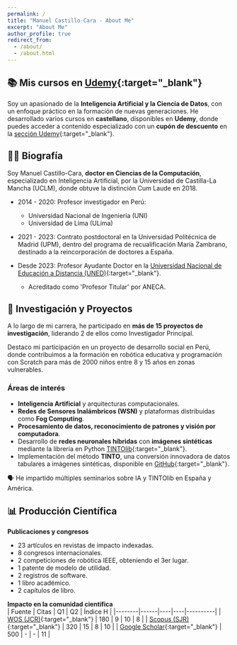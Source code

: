 ```yaml
---
permalink: /
title: "Manuel Castillo-Cara - About Me"
excerpt: "About Me"
author_profile: true
redirect_from: 
  - /about/
  - /about.html
---
```


## 📚 **Mis cursos en [Udemy](https://www.manuelcastillo.eu/udemy/){:target="_blank"}**  

Soy un apasionado de la **Inteligencia Artificial y la Ciencia de Datos**, con un enfoque práctico en la formación de nuevas generaciones. He desarrollado varios cursos en **castellano**, disponibles en **Udemy**, donde puedes acceder a contenido especializado con un **cupón de descuento** en la [sección Udemy](https://www.manuelcastillo.eu/udemy/){:target="_blank"}.  


## 👨‍🎓 **Biografía**  

Soy Manuel Castillo-Cara, **doctor en Ciencias de la Computación**, especializado en Inteligencia Artificial, por la Universidad de Castilla-La Mancha (UCLM), donde obtuve la distinción Cum Laude en 2018.  

- 2014 - 2020:  Profesor investigador en Perú:  
  - Universidad Nacional de Ingeniería (UNI)  
  - Universidad de Lima (ULima)

- 2021 - 2023: Contrato postdoctoral en la Universidad Politécnica de Madrid (UPM), dentro del programa de recualificación María Zambrano, destinado a la reincorporación de doctores a España.  

- Desde 2023: Profesor Ayudante Doctor en la [Universidad Nacional de Educación a Distancia (UNED)](https://www.uned.es/universidad/docentes/informatica/jose-manuel-castillo-cara.html){:target="_blank"}.  
  - Acreditado como 'Profesor Titular' por ANECA.  


## 🔬 **Investigación y Proyectos**  

A lo largo de mi carrera, he participado en **más de 15 proyectos de investigación**, liderando 2 de ellos como Investigador Principal.  

Destaco mi participación en un proyecto de desarrollo social en Perú, donde contribuimos a la formación en robótica educativa y programación con Scratch para más de 2000 niños entre 8 y 15 años en zonas vulnerables.  

### **Áreas de interés**  
- **Inteligencia Artificial** y arquitecturas computacionales.  
- **Redes de Sensores Inalámbricos (WSN)** y plataformas distribuidas como **Fog Computing**.  
- **Procesamiento de datos, reconocimiento de patrones y visión por computadora**.  
- Desarrollo de **redes neuronales híbridas** con **imágenes sintéticas** mediante la librería en Python [TINTOlib](https://tintolib.readthedocs.io/en/latest/tinto.html){:target="_blank"}.  
- Implementación del método **TINTO**, una conversión innovadora de datos tabulares a imágenes sintéticas, disponible en [GitHub](https://github.com/oeg-upm/TINTO){:target="_blank"}.  

🗣️ He impartido múltiples seminarios sobre IA y TINTOlib en España y América.  


## 📊 **Producción Científica**  

**Publicaciones y congresos**  
- 23 artículos en revistas de impacto indexadas.  
- 8 congresos internacionales.  
- 2 competiciones de robótica IEEE, obteniendo el 3er lugar.
- 1 patente de modelo de utilidad.
- 2 registros de software. 
- 1 libro académico. 
- 2 capítulos de libro.

**Impacto en la comunidad científica**  
| Fuente | Citas | Q1 | Q2 | Índice H |
|--------|------|----|----|----------|
| [WOS (JCR)](https://www.webofscience.com/wos/author/record/O-9762-2017){:target="_blank"} | 180 | 9 | 10 | 8 |
| [Scopus (SJR)](https://www.scopus.com/authid/detail.uri?authorId=57200871251){:target="_blank"} | 320 | 15 | 8 | 10 |
| [Google Scholar](https://scholar.google.es/citations?hl=es&authuser=2&user=r0JytwIAAAAJ){:target="_blank"} | 500 | - | - | 11 |
